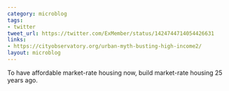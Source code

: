 ```yaml
---
category: microblog
tags:
- twitter
tweet_url: https://twitter.com/ExMember/status/1424744714054426631
links:
- https://cityobservatory.org/urban-myth-busting-high-income2/
layout: microblog
---
```

To have affordable market-rate housing now, build market-rate housing 25 years ago.
